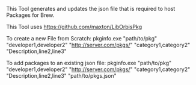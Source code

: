 This Tool generates and updates the json file that is required to host Packages for Brew.

This Tool uses https://github.com/maxton/LibOrbisPkg

To create a new File from Scratch: 
pkginfo.exe "path/to/pkg" "developer1,developer2" "http://server.com/pkgs/" "category1,category2" "Description,line2,line3"

To add packages to an existing  json file:
pkginfo.exe "path/to/pkg" "developer1,developer2" "http://server.com/pkgs/" "category1,category2" "Description,line2,line3" "path/to/pkgs.json"
